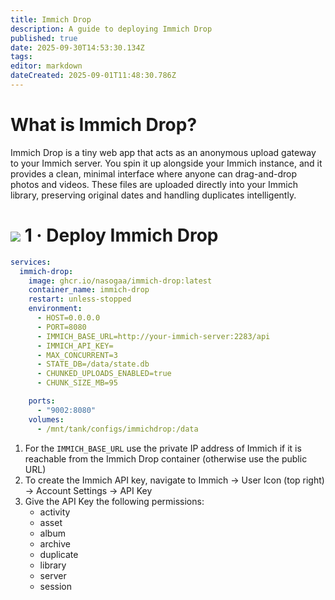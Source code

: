 ```yaml
---
title: Immich Drop
description: A guide to deploying Immich Drop
published: true
date: 2025-09-30T14:53:30.134Z
tags: 
editor: markdown
dateCreated: 2025-09-01T11:48:30.786Z
---
```


# What is Immich Drop?

Immich Drop is a tiny web app that acts as an anonymous upload gateway to your Immich server. You spin it up alongside your Immich instance, and it provides a clean, minimal interface where anyone can drag-and-drop photos and videos. These files are uploaded directly into your Immich library, preserving original dates and handling duplicates intelligently.

# <img src="/docker.png" class="tab-icon"> 1 · Deploy Immich Drop

```yaml
services:
  immich-drop:
    image: ghcr.io/nasogaa/immich-drop:latest
    container_name: immich-drop
    restart: unless-stopped
    environment:
      - HOST=0.0.0.0
      - PORT=8080
      - IMMICH_BASE_URL=http://your-immich-server:2283/api
      - IMMICH_API_KEY=
      - MAX_CONCURRENT=3
      - STATE_DB=/data/state.db
      - CHUNKED_UPLOADS_ENABLED=true
      - CHUNK_SIZE_MB=95

    ports:
      - "9002:8080"
    volumes:
      - /mnt/tank/configs/immichdrop:/data
```
1. For the `IMMICH_BASE_URL` use the private IP address of Immich if it is reachable from the Immich Drop container (otherwise use the public URL)
1. To create the Immich API key, navigate to Immich → User Icon (top right) → Account Settings → API Key
1. Give the API Key the following permissions: 
    - activity
    - asset
    - album
    - archive
    - duplicate
    - library
    - server
    - session

  
